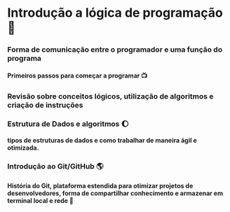 # Introdução a lógica de programação :robot:

### Forma de comunicação entre o programador e uma função do programa

#### Primeiros passos para começar a programar :tv:

### Revisão sobre conceitos lógicos, utilização de algoritmos e criação de instruções 

### Estrutura de Dados e algoritmos :moon:

#### tipos de estruturas de dados e como trabalhar de maneira ágil e otimizada.

### Introdução ao Git/GitHub :earth_americas:

#### História do Git, plataforma estendida para otimizar projetos de desenvolvedores, forma de compartilhar conhecimento e armazenar em terminal local e rede :email:













